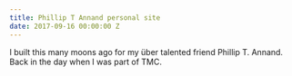 ```yaml
---
title: Phillip T Annand personal site
date: 2017-09-16 00:00:00 Z
---
```


I built this many moons ago for my über talented friend Phillip T. Annand. Back in the day when I was part of TMC.